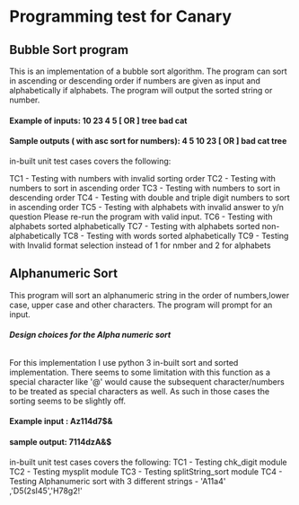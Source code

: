 # Programming test for Canary

## Bubble Sort program

This is an implementation of a bubble sort algorithm. 
The program can sort in ascending or descending order if numbers are given as input and alphabetically if alphabets.
The program will output the sorted string or number.

#### Example of inputs: 10 23 4 5  [ OR ] tree bad cat 

#### Sample outputs ( with asc sort for numbers): 4 5 10 23 [ OR ] bad cat tree

in-built unit test cases covers the following:

TC1 - Testing with numbers with invalid sorting order
TC2 - Testing with numbers to sort in ascending order
TC3 - Testing with numbers to sort in descending order
TC4 - Testing with double and triple digit numbers to sort in ascending order
TC5 - Testing with alphabets with invalid answer to y/n question
Please re-run the program with valid input.
TC6 - Testing with alphabets sorted alphabetically
TC7 - Testing with alphabets sorted non-alphabetically
TC8 - Testing with words sorted alphabetically
TC9 - Testing with Invalid format selection instead of 1 for nmber and 2 for alphabets


## Alphanumeric Sort

This program will sort an alphanumeric string in the order of numbers,lower case, upper case and other characters. The program will prompt for an input.

 ###### **Design choices for the Alpha numeric sort**
 For this implementation I use python 3 in-built sort and sorted implementation. There seems to some limitation with this function as a special character like '@' would cause the subsequent character/numbers 
 to be treated as special characters as well. As such in those cases the sorting seems to be slightly off.

#### Example input : Az114d7$&
#### sample output: 7114dzA&$

in-built unit test cases covers the following:
TC1 - Testing chk_digit module
TC2 - Testing mysplit module
TC3 - Testing splitString_sort module
TC4 - Testing Alphanumeric sort with 3 different strings - 'A11a4' ,'D5(2sI45','H78g2!'